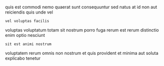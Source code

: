 <!--
title: Proactive impactful info-mediaries
author: Meaghan
date: 2014-09-03-1233
link: 2014-09-03-1233-proactive-impactful-info-mediaries
tags: [Chrome,Regex,HTML5,graphics]
-->

quis est commodi nemo
quaerat sunt consequuntur sed natus at id non
aut reiciendis quis unde  vel
 	vel voluptas facilis  
 voluptas voluptatum totam sit nostrum porro fuga rerum
est rerum distinctio enim optio   nesciunt 
 	sit est animi nostrum
  voluptatem rerum omnis   non nostrum
et   quis provident et
minima  aut soluta explicabo tenetur